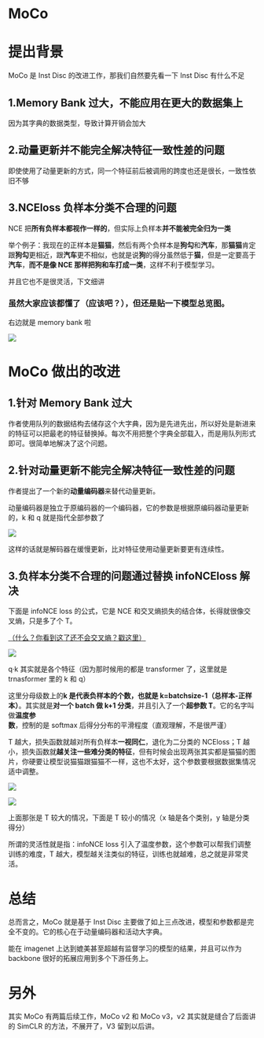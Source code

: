 # MoCo

# 提出背景

MoCo 是 Inst Disc 的改进工作，那我们自然要先看一下 Inst Disc 有什么不足

## 1.Memory Bank 过大，不能应用在更大的数据集上

因为其字典的数据类型，导致计算开销会加大

## 2.动量更新并不能完全解决特征一致性差的问题

即使使用了动量更新的方式，同一个特征前后被调用的跨度也还是很长，一致性依旧不够

## 3.NCEloss 负样本分类不合理的问题

NCE 把<strong>所有负样本都视作一样的</strong>，但实际上负样本<strong>并不能被完全归为一类</strong>

举个例子：我现在的正样本是<strong>猫猫</strong>，然后有两个负样本是<strong>狗勾</strong>和<strong>汽车</strong>，那<strong>猫猫</strong>肯定跟<strong>狗勾</strong>更相近，跟<strong>汽车</strong>更不相似，也就是说<strong>狗</strong>的得分虽然低于<strong>猫</strong>，但是一定要高于<strong>汽车</strong>，<strong>而不是像 NCE 那样把狗和车打成一类</strong>，这样不利于模型学习。

并且它也不是很灵活，下文细讲

### 虽然大家应该都懂了（应该吧？），但还是贴一下模型总览图。

右边就是 memory bank 啦

![](https://hdu-cs-wiki.oss-cn-hangzhou.aliyuncs.com/boxcnKMjslIshEA5SFqc8rbmqoe.png)

# MoCo 做出的改进

## 1.针对 Memory Bank 过大

作者使用队列的数据结构去储存这个大字典，因为是先进先出，所以好处是新进来的特征可以把最老的特征替换掉。每次不用把整个字典全部载入，而是用队列形式即可。很简单地解决了这个问题。

## 2.针对动量更新不能完全解决特征一致性差的问题

作者提出了一个新的<strong>动量编码器</strong>来替代动量更新。

动量编码器是独立于原编码器的一个编码器，它的参数是根据原编码器动量更新的，k 和 q 就是指代全部参数了

![](https://hdu-cs-wiki.oss-cn-hangzhou.aliyuncs.com/boxcnFLSP9PtQRkgYgcMwM4idog.png)

这样的话就是解码器在缓慢更新，比对特征使用动量更新要更有连续性。

## 3.负样本分类不合理的问题通过替换 infoNCEloss 解决

下面是 infoNCE loss 的公式，它是 NCE 和交叉熵损失的结合体，长得就很像交叉熵，只是多了个 T。

[（什么？你看到这了还不会交叉熵？戳这里）](https://zhuanlan.zhihu.com/p/149186719)

![](https://hdu-cs-wiki.oss-cn-hangzhou.aliyuncs.com/boxcnnWI38bkSzeCe5TtVTBCrNh.png)

q·k 其实就是各个特征（因为那时候用的都是 transformer 了，这里就是 trnasformer 里的 k 和 q）

这里分母级数上的<strong>k 是代表负样本的个数，也就是  k=batchsize-1（总样本-正样本）</strong>。其实就是<strong>对一个 batch 做 k+1 分类</strong>，并且引入了一个<strong>超参数 T</strong>。它的名字叫做<strong>温度参数</strong>，控制的是 softmax 后得分分布的平滑程度（直观理解，不是很严谨）

T 越大，损失函数就越对所有负样本<strong>一视同仁</strong>，退化为二分类的 NCEloss；T 越小，损失函数就<strong>越关注一些难分类的特征</strong>，但有时候会出现两张其实都是猫猫的图片，你硬要让模型说猫猫跟猫猫不一样，这也不太好，这个参数要根据数据集情况适中调整。

![](https://hdu-cs-wiki.oss-cn-hangzhou.aliyuncs.com/boxcnhuabU9XzXmVQfu0ruENs83.png)

![](https://hdu-cs-wiki.oss-cn-hangzhou.aliyuncs.com/boxcnsGpqCNePn2G34GnJqPieBf.png)

上面那张是 T 较大的情况，下面是 T 较小的情况（x 轴是各个类别，y 轴是分类得分）

所谓的灵活性就是指：infoNCE loss 引入了温度参数，这个参数可以帮我们调整训练的难度，T 越大，模型越关注类似的特征，训练也就越难，总之就是非常灵活。

# 总结

总而言之，MoCo 就是基于 Inst Disc 主要做了如上三点改进，模型和参数都是完全不变的。它的核心在于动量编码器和活动大字典。

能在 imagenet 上达到媲美甚至超越有监督学习的模型的结果，并且可以作为 backbone 很好的拓展应用到多个下游任务上。

# 另外

其实 MoCo 有两篇后续工作，MoCo v2 和 MoCo v3，v2 其实就是缝合了后面讲的 SimCLR 的方法，不展开了，V3 留到以后讲。
